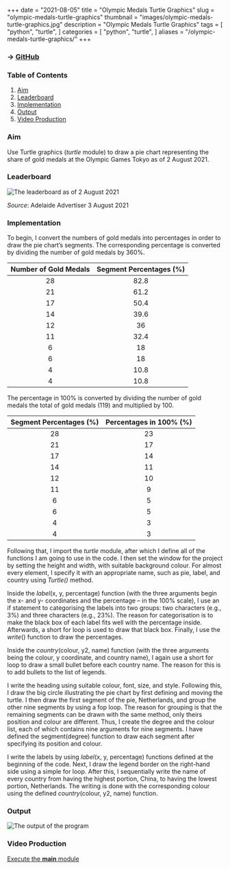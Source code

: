 +++
date = "2021-08-05"
title = "Olympic Medals Turtle Graphics"
slug = "olympic-medals-turtle-graphics"
thumbnail = "images/olympic-medals-turtle-graphics.jpg"
description = "Olympic Medals Turtle Graphics"
tags = [
    "python",
    "turtle",
]
categories = [
    "python",
    "turtle",
]
aliases = "/olympic-medals-turtle-graphics/"
+++

### → [GitHub](https://github.com/tanducmai/olympic-medals-turtle-graphics)

### Table of Contents

1. [Aim](#aim)
1. [Leaderboard](#leaderboard)
1. [Implementation](#implementation)
1. [Output](#output)
1. [Video Production](https://raw.githubusercontent.com/tanducmai/olympic-medals-turtle-graphics/main/assets/video_production.mp4)

### Aim

Use Turtle graphics (*turtle* module) to draw a pie chart representing the share
of gold medals at the Olympic Games Tokyo as of 2 August 2021.

### Leaderboard

![The leaderboard as of 2 August
2021](/images/olympic-medals-turtle-graphics/leaderboard.png)

*Source*: Adelaide Advertiser 3 August 2021

### Implementation

To begin, I convert the numbers of gold medals into percentages in order to draw
the pie chart’s segments. The corresponding percentage is converted by dividing
the number of gold medals by 360%.

| Number of Gold Medals | Segment Percentages (%) |
| :---:                 | :---:                   |
| 28                    | 82.8                    |
| 21                    | 61.2                    |
| 17                    | 50.4                    |
| 14                    | 39.6                    |
| 12                    | 36                      |
| 11                    | 32.4                    |
| 6                     | 18                      |
| 6                     | 18                      |
| 4                     | 10.8                    |
| 4                     | 10.8                    |

The percentage in 100% is converted by dividing the number of gold medals the
total of gold medals (119) and multiplied by 100.

| Segment Percentages (%) | Percentages in 100% (%) |
| :---:                   | :---:                   |
| 28                      | 23                      |
| 21                      | 17                      |
| 17                      | 14                      |
| 14                      | 11                      |
| 12                      | 10                      |
| 11                      | 9                       |
| 6                       | 5                       |
| 6                       | 5                       |
| 4                       | 3                       |
| 4                       | 3                       |

Following that, I import the *turtle* module, after which I define all of the
functions I am going to use in the code. I then set the window for the project
by setting the height and width, with suitable background colour. For almost
every element, I specify it with an appropriate name, such as pie, label, and
country using *Turtle()* method.

Inside the *label*(x, y, percentage) function (with the three arguments begin the
x- and y- coordinates and the percentage – in the 100% scale), I use an if
statement to categorising the labels into two groups: two characters (e.g., 3%)
and three characters (e.g., 23%). The reason for categorisation is to make the
black box of each label fits well with the percentage inside. Afterwards, a
short for loop is used to draw that black box. Finally, I use the *write*()
function to draw the percentages.

Inside the *country*(colour, y2, name) function (with the three arguments being
the colour, y coordinate, and country name), I again use a short for loop to
draw a small bullet before each country name. The reason for this is to add
bullets to the list of legends.

I write the heading using suitable colour, font, size, and style. Following
this, I draw the big circle illustrating the pie chart by first defining and
moving the turtle. I then draw the first segment of the pie, Netherlands, and
group the other nine segments by using a fop loop. The reason for grouping is
that the remaining segments can be drawn with the same method, only theirs
position and colour are different. Thus, I create the degree and the colour
list, each of which contains nine arguments for nine segments. I have defined
the segment(degree) function to draw each segment after specifying its position
and colour.

I write the labels by using *label*(x, y, percentage) functions defined at the
beginning of the code. Next, I draw the legend border on the right-hand side
using a simple for loop. After this, I sequentially write the name of every
country from having the highest portion, China, to having the lowest portion,
Netherlands. The writing is done with the corresponding colour using the defined
*country*(colour, y2, name) function.

### Output

![The output of the program](/images/olympic-medals-turtle-graphics/output.jpg)

### Video Production

[Execute the **main**
module](https://raw.githubusercontent.com/tanducmai/olympic-medals-turtle-graphics/main/assets/video_production.mp4)
